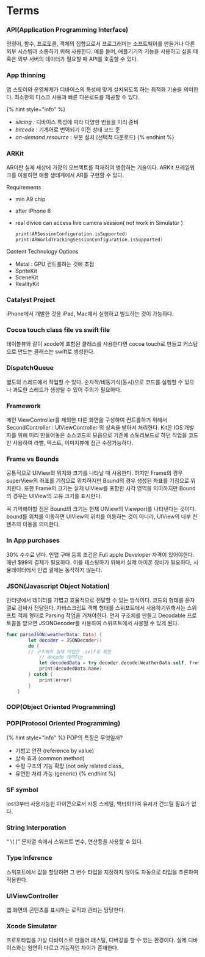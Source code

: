 # Terms

### API(Application Programming Interface)

명령어, 함수, 프로토콜, 객체의 집합으로서 프로그래머는 소프트웨어를 만들거나 다른 외부 시스템과 소통하기 위해 사용한다. 예를 들어, 애플기기의 기능을 사용하고 싶을 때 혹은 외부 서버의 데이터가 필요할 때 API를 호출할 수 있다.





### App thinning

앱 스토어와 운영체제가 디바이스의 특성에 맞게 설치되도록 하는 최적화 기술을 의미한다. 최소한의 디스크 사용과 빠른 다운로드를 제공할 수 있다.

{% hint style="info" %}
* _slicing :_ 디바이스 특성에 따라 다양한 번들을 미리 준비
* _bitcode_ :  기계어로 번역되기 이전 상태 코드 준
* _on-demand resource_ : 부분 설치 (선택적 다운로드)&#x20;
{% endhint %}





### ARKit

AR이란 실제 세상에 가장의 오브젝트를 적재하여 병합하는 기술이다. ARKit 프레임워크를 이용하면 애플 생태계에서 AR를 구현할 수 있다.

Requirements

* min A9 chip
* after iPhone 6
*   real divice can access live camera session( not work in Simulator )

    ```swift
    print(ARSessionConfiguration.isSupported)
    print(ARWorldTrackingSessionConfiguration.isSupported)
    ```

Content Technology Options

* Metal : GPU 컨트롤하는 것에 초점
* SpriteKit
* SceneKit
* RealityKit





### Catalyst Project

iPhone에서 개발한 것을 iPad, Mac에서 실행하고 빌드하는 것이 가능하다.





### Cocoa touch class file vs swift file

테이블뷰와 같이 xcode에 포함된 클래스를 사용한다면 cocoa touch로 만들고 커스텀으로 만드는 클래스는 swift로 생성한다.





### DispatchQueue

별도의 스레드에서 작업할 수 있다. 순차적/비동기식(동시)으로 코드를 실행할 수 있으나 과도한 스레드가 생성될 수 있어 주의가 필요하다.





### Framework

메인 ViewController를 제외한 다른 화면을 구성하여 컨트롤하기 위해서 SecondController : UIViewController 의 상속을 받아서 처리한다. Kit은 IOS 개발자를 위해 미리 만들어놓은 소스코드의 모음으로 기존에 스토리보드로 하던 작업을 코드만 사용하여 라벨, 텍스트, 이미지뷰에 접근 수정가능하다.





###



### Frame vs Bounds

공통적으로 UIView의 위치와 크기를 나타날 때 사용한다. 하지만 Frame의 경우 superView의 좌표를 기점으로 위치하지만 Bound의 경우 생성된 좌표를 기점으로 위치한다. 또한 Frame의 크기는 실제 UIView를 포함한 사각 영역을 의미하지만 Bound의 경우는 UIView의 고유 크기를 표시한다.

꼭 기억해야할 점은 Bound의 크기는 현재 UIView의 Viewport를 나타낸다는 것이다. bound를 위치를 이동하면 UIView의 위치를 이동하는 것이 아니라, UIView의 내부 컨텐츠의 이동을 의미한다.





### In App purchases

30% 수수료 낸다. 인앱 구매 등록 조건은 Full apple Developer 자격이 있어야한다. 매년 $99의 결제가 필요하다. 이를 테스팅하기 위해서 실제 아이폰 장비가 필요하다, 시뮬레이터에서 인앱 결제는 동작하지 않는다.





### JSON(Javascript Object Notation)

인터넷에서 데이터를 가볍고 효율적으로 전달할 수 있는 방식이다. 코드의 형태를 문자열로 감싸서 전달한다. 자바스크립트 객체 형태를 스위프트에서 사용하기위해서는 스위프트 객체 형태로 Parsing 작업을 거쳐야한다. 먼저 구조체를 만들고 Decodable 프로토콜을 받으면 JSONDecoder를 사용하여 스위프트에서 사용할 수 있게 된다.

```swift
func parseJSON(weatherData: Data) {
        let decoder = JSONDecoder()
        do {
	    // 구조체의 실제 타입은 .self로 확인
            // decode 데이터는 
            let decodedData = try decoder.decode(WeatherData.self, from: weatherData)
            print(decodedData.name) 
        } catch {
            print(error)
        }
    }
```





### OOP(Object Oriented Programming)





### POP(Protocol Oriented Programming)

{% hint style="info" %}
POP의 특징은 무엇일까?

* 가볍고 안전 (reference by value)
* 상속 효과 (common method)
* 수평 구조의 기능 확장 (not only related class\_
* 유연한 처리 가능 (generic)
{% endhint %}





### SF symbol

ios13부터 사용가능한 아이콘으로서 자동 스케일, 백터화하여 유저가 건드릴 필요가 없다.





### String Interporation

“ \\( )” 문자열 속에서 스위프트 변수, 연산등을 사용할 수 있다.





### Type Inference

스위프트에서 값을 할당하면 그 변수 타입을 지정하지 않아도 자동으로 타입을 추론하여 적용한다.





### UIViewController

앱 화면의 콘텐츠를 표시하는 로직과 관리는 담당한다.





### Xcode Simulator

프로토타입을 가상 디바이스로 만들어 테스팅, 디버깅을 할 수 있는 환경이다. 실제 디바이스와는 엄연히 다르고 기능적인 차이가 존재한다.
